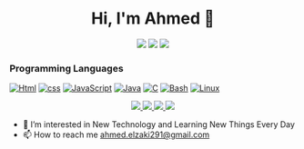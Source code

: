 <h1 align="center">Hi, I'm Ahmed 👋</h1>
<p align="center">
    <a href="https://twitter.com/ahmedelzaki19"><img src="https://img.shields.io/badge/twitter-%231FA1F1?style=flat&logo=twitter&logoColor=white"/></a>
    <a href="https://www.linkedin.com/in/ahmed-el-zaki"><img src="https://img.shields.io/badge/linkedin-%230177B5?style=flat&logo=linkedin&logoColor=white"/></a>
    <a href="https://www.instagram.com/ahmed.el_zaki"><img src="https://img.shields.io/badge/instagram-%23E4415F?style=flat&logo=instagram&logoColor=white"/></a>
  </p>
  
  
### Programming Languages

[![Html](https://img.shields.io/badge/HTML5-E34F26?style=for-the-badge&logo=html5&logoColor=white)](https://github.com/ahmedelzaky)
[![css](https://img.shields.io/badge/CSS3-1572B6?style=for-the-badge&logo=css3&logoColor=white)](https://github.com/ahmedelzaky)
[![JavaScript](https://img.shields.io/badge/javascript-black?style=for-the-badge&logo=javascript)](https://github.com/ahmedelzaky)
[![Java](https://img.shields.io/badge/java-black?style=for-the-badge&logo=openjdk)](https://github.com/ahmedelzaky)
[![C](https://img.shields.io/badge/c-black?style=for-the-badge&logo=c)](https://github.com/ahmedelzaky)
[![Bash](https://img.shields.io/badge/bash-black?style=for-the-badge&logo=gnu-bash&logoColor=white)](https://github.com/ahmedelzaky)
[![Linux](https://img.shields.io/badge/Linux-FCC624?style=for-the-badge&logo=linux&logoColor=black)](https://github.com/ahmedelzaky)



<p align="center">
  <a href="https://github.com/ahmedelzaky">
    <img src="http://github-profile-summary-cards.vercel.app/api/cards/profile-details?username=ahmedelzaky&theme=transparent" />
  </a>
  <a href="https://github.com/ahmedelzaky">
    <img src="https://github-readme-streak-stats.herokuapp.com/?user=ahmedelzaky&hide_border=true&card_width=338&theme=transparent" />
  </a>
  <a href="https://github.com/ahmedelzaky">
    <img src="http://github-profile-summary-cards.vercel.app/api/cards/stats?username=ahmedelzaky&theme=transparent" />
  </a>
  <a href="https://github.com/ahmedelzaky">
    <img src="https://github-readme-stats.vercel.app/api/top-langs/?username=ahmedelzaky&langs_count=10&exclude_repo=&hide=jupyter%20notebook,vim%20script,cmake,makefile,batchfile,emacs%20lisp,css,html&layout=default&card_width=699&hide_border=true&theme=transparent" />
  </a>



- 👀 I’m interested in New Technology and Learning New Things Every Day
- 📫 How to reach me ahmed.elzaki291@gmail.com

<!---
ahmedelzaky/ahmedelzaky is a ✨ special ✨ repository because its `README.md` (this file) appears on your GitHub profile.
You can click the Preview link to take a look at your changes.
--->
